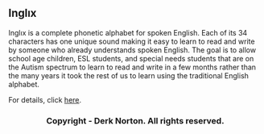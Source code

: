 ## Inglıx
Inglıx is a complete phonetic alphabet for spoken English. Each of its 34
characters has one unique sound making it easy to learn to read and write by
someone who already understands spoken English. The goal is to allow school
age children, ESL students, and special needs students that are on the Autism
spectrum to learn to read and write in a few months rather than the many years
it took the rest of us to learn using the traditional English alphabet.

For details, click [here](https://github.com/derknorton/inglix/wiki).

<H3 align="center"> Copyright - Derk Norton. All rights reserved. </H3>
